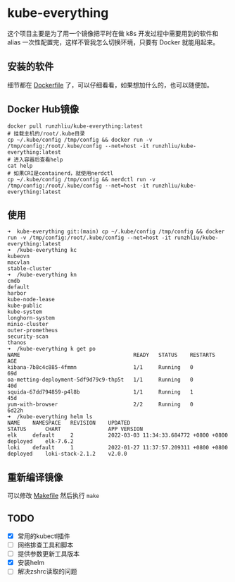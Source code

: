 # kube-everything

这个项目主要是为了用一个镜像把平时在做 k8s 开发过程中需要用到的软件和 alias 一次性配置完，这样不管我怎么切换环境，只要有 Docker 就能用起来。

## 安装的软件

细节都在 [Dockerfile](Dockerfile) 了，可以仔细看看，如果想加什么的，也可以随便加。

## Docker Hub镜像

```shell
docker pull runzhliu/kube-everything:latest
# 挂载主机的/root/.kube目录
cp ~/.kube/config /tmp/config && docker run -v /tmp/config:/root/.kube/config --net=host -it runzhliu/kube-everything:latest
# 进入容器后查看help
cat help
# 如果CRI是containerd，就使用nerdctl
cp ~/.kube/config /tmp/config && nerdctl run -v /tmp/config:/root/.kube/config --net=host -it runzhliu/kube-everything:latest
```

## 使用

```shell
➜  kube-everything git:(main) cp ~/.kube/config /tmp/config && docker run -v /tmp/config:/root/.kube/config --net=host -it runzhliu/kube-everything:latest
➜  /kube-everything kc
kubeovn
macvlan
stable-cluster
➜  /kube-everything kn
cmdb
default
harbor
kube-node-lease
kube-public
kube-system
longhorn-system
minio-cluster
outer-prometheus
security-scan
thanos
➜  /kube-everything k get po
NAME                                    READY   STATUS    RESTARTS   AGE
kibana-7b8c4c885-4fmmn                  1/1     Running   0          69d
oa-metting-deployment-5df9d79c9-thp5t   1/1     Running   0          40d
squida-67dd794859-p4l8b                 1/1     Running   1          45d
yum-with-browser                        2/2     Running   0          6d22h
➜  /kube-everything helm ls
NAME	NAMESPACE	REVISION	UPDATED                               	STATUS  	CHART           	APP VERSION
elk 	default  	2       	2022-03-03 11:34:33.684772 +0800 +0800	deployed	elk-7.6.2
loki	default  	1       	2022-01-27 11:37:57.209311 +0800 +0800	deployed	loki-stack-2.1.2	v2.0.0
```

## 重新编译镜像

可以修改 [Makefile](Makefile) 然后执行 `make`

## TODO

- [x] 常用的kubectl插件
- [ ] 网络排查工具和脚本
- [ ] 提供参数更新工具版本
- [x] 安装helm
- [ ] 解决zshrc读取的问题
